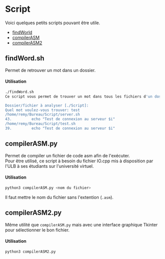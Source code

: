 # Script
Voici quelques petits scripts pouvant être utile.

- [findWorld](#findwordsh)
- [compilerASM](#compilerasmpy)
- [compilerASM2](#compilerasm2py)


## findWord.sh
Permet de retrouver un mot dans un dossier.

#### Utilisation
```BASH
./findWord.sh 
Ce script vous permet de trouver un mot dans tous les fichiers d'un dossier

Dossier/fichier à analyser [./Script]: 
Quel mot voulez-vous trouver: test
/home/remy/Bureau/Script/server.sh
43.         echo "Test de connexion au serveur $i"
/home/remy/Bureau/Script/test.sh
39.         echo "Test de connexion au serveur $i"
```

## compilerASM.py
Permet de compiler un fichier de code asm afin de l'exécuter.        
Pour être utilisé, ce script à besoin du fichier IO.cpp mis à disposition par l'ULB à ses étudiants
sur l'université virtuel.

#### Utilisation
```BASH
python3 compilerASM.py <nom du fichier>
```
Il faut mettre le nom du fichier sans l'extention (`.asm`).


## compilerASM2.py
Même utilité que `compilerASM.py` mais avec une interface graphique Tkinter pour sélectionner le bon
fichier.

#### Utilisation
```BASH
python3 compilerASM2.py
```

